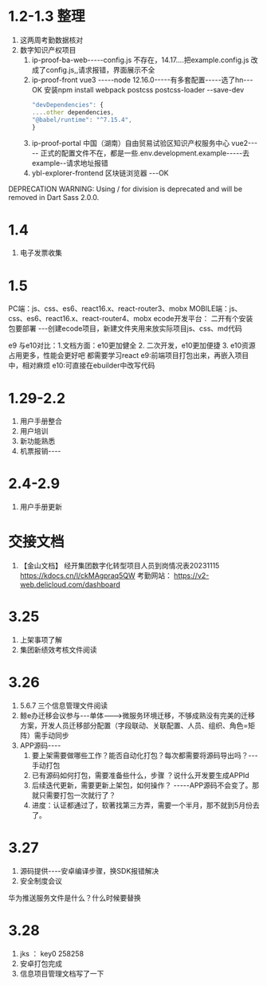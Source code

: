 # 1.2-1.3 整理
1. 这两周考勤数据核对
2. 数字知识产权项目  
	1. ip-proof-ba-web-----config.js 不存在，14.17....把example.config.js 改成了config.js,,请求报错，界面展示不全
	2. ip-proof-front   vue3 -----node 12.16.0-----有多套配置-----选了hn---OK
		安装npm install webpack  postcss postcss-loader --save-dev
		```javascript
		"devDependencies": {
		....other dependencies,
		"@babel/runtime": "^7.15.4",
		}
		```
	3. ip-proof-portal 中国（湖南）自由贸易试验区知识产权服务中心    vue2----- 正式的配置文件不在，都是一些.env.development.example-----去example--请求地址报错
	4. ybl-explorer-frontend 区块链浏览器 ---OK

DEPRECATION WARNING: Using / for division is deprecated and will be removed in Dart Sass 2.0.0.

# 1.4
1. 电子发票收集  


# 1.5

PC端：js、css、es6、react16.x、react-router3、mobx
MOBILE端：js、css、es6、react16.x、react-router4、mobx
ecode开发平台：
	二开有个安装包要部署
	---创建ecode项目，新建文件夹用来放实际项目js、css、md代码


e9 与e10对比：1.文档方面：e10更加健全  2. 二次开发，e10更加便捷  3. e10资源占用更多，性能会更好吧
都需要学习react
e9:前端项目打包出来，再嵌入项目中，相对麻烦
e10:可直接在ebuilder中改写代码



# 1.29-2.2
1. 用户手册整合
2. 用户培训
3. 新功能熟悉
4. 机票报销----

# 2.4-2.9
1. 用户手册更新


# 交接文档

1. 【金山文档】 经开集团数字化转型项目人员到岗情况表20231115
https://kdocs.cn/l/ckMAgpraq5QW
考勤网站：
https://v2-web.delicloud.com/dashboard


# 3.25
1. 上架事项了解
2. 集团新绩效考核文件阅读

# 3.26
1. 5.6.7 三个信息管理文件阅读
2. 鲸e办迁移会议参与---单体--->微服务环境迁移，不够成熟没有完美的迁移方案，开发人员迁移部分配置（字段联动、关联配置、人员、组织、角色=矩阵）需手动同步
3. APP源码----
	1. 要上架需要做哪些工作？能否自动化打包？每次都需要将源码导出吗？---手动打包
	2. 已有源码如何打包，需要准备些什么，步骤 ？说什么开发要生成APPId
	3. 后续迭代更新，需要更新上架包，如何操作？ -----APP源码不会变了。那就只需要打包一次就行了？
	4. 进度：认证都通过了，软著找第三方弄，需要一个半月，那不就到5月份去了。

# 3.27
1. 源码提供----安卓编译步骤，换SDK报错解决
2. 安全制度会议

华为推送服务文件是什么？什么时候要替换


# 3.28
1. jks ： key0 258258
2. 安卓打包完成
3. 信息项目管理文档写了一下